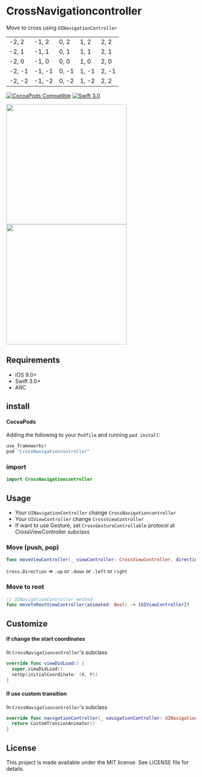 # CrossNavigationcontroller

Move to cross using `UINavigationController`

<table>
<tr>
<td> -2, 2 </td>
<td> -1, 2 </td>
<td> 0, 2 </td>
<td> 1, 2 </td>
<td> 2, 2 </td>
</tr>
<tr>
<td> -2, 1 </td>
<td> -1, 1 </td>
<td> 0, 1 </td>
<td> 1, 1 </td>
<td> 2, 1 </td>
</tr>
<tr>
<td> -2, 0 </td>
<td> -1, 0 </td>
<td> 0, 0 </td>
<td> 1, 0 </td>
<td> 2, 0 </td>
</tr>
<tr>
<td> -2, -1 </td>
<td> -1, -1 </td>
<td> 0, -1 </td>
<td> 1, -1 </td>
<td> 2, -1 </td>
</tr>
<tr>
<td> -2, -2 </td>
<td> -1, -2 </td>
<td> 0, -2 </td>
<td> 1, -2 </td>
<td> 2, 2  </td>
</tr>
</table>

[![CocoaPods Compatible](http://img.shields.io/cocoapods/v/CrossNavigationcontroller.svg?style=flat)](http://cocoadocs.org/docsets/CrossNavigationcontroller)
[![Swift 3.0](https://img.shields.io/badge/Swift-3.0-orange.svg?style=flat)](https://developer.apple.com/swift/)

<img src="https://github.com/hryk224/CrossNavigationcontroller/wiki/images/sample.gif" width="320" >

<img src="https://github.com/hryk224/CrossNavigationcontroller/wiki/images/sample2.gif" width="320" >

## Requirements
- iOS 9.0+
- Swift 3.0+
- ARC

## install

#### CocoaPods

Adding the following to your `Podfile` and running `pod install`:

```Ruby
use_frameworks!
pod "CrossNavigationcontroller"
```

### import

```Swift
import CrossNavigationcontroller
```

## Usage

 * Your `UINavigationController` change `CrossNavigationcontroller`
 * Your `UIViewController` change `CrossViewController`
 * If want to use Gesture, set `CrossGestureControllable` protocol at CrossViewController subclass

### Move (push, pop)

```Swift
func moveViewController(_ viewController: CrossViewController, direction : Cross.Direction, animated: Bool)
```

`Cross.Direction` => `.up` or `.down` or `.left` or `right`

### Move to root

```Swift
// UINavigationController method
func moveToRootViewController(animated: Bool) -> [UIViewController]?
```

## Customize

#### If change the start coordinates

In `CrossNavigationcontroller`'s subclass 

```Swift
override func viewDidLoad() {
  super.viewDidLoad()
  setUp(initialCoordinate: (X, Y))
}
```

#### If use custom transition

In `CrossNavigationcontroller`'s subclass 

```Swift
override func navigationController(_ navigationController: UINavigationController, animationControllerFor operation: UINavigationControllerOperation, from fromVC: UIViewController, to toVC: UIViewController) -> UIViewControllerAnimatedTransitioning? {
  return CustomTransionAnimator()
}
```

## License

This project is made available under the MIT license. See LICENSE file for details.
